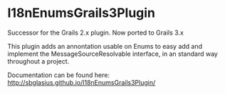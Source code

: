 # I18nEnumsGrails3Plugin
Successor for the Grails 2.x plugin. Now ported to Grails 3.x

This plugin adds an annontation usable on Enums to easy add and implement the MessageSourceResolvable interface, in an standard way throughout a project.

Documentation can be found here: http://sbglasius.github.io/I18nEnumsGrails3Plugin/
